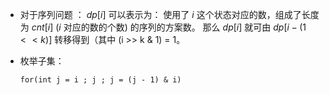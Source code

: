 + 对于序列问题 ：
  $dp[i]$ 可以表示为：
  使用了 $i$ 这个状态对应的数，组成了长度为 $cnt[i]$ ($i$ 对应的数的个数) 的序列的方案数。
  那么 $dp[i]$ 就可由 $dp[i - (1<< k)]$ 转移得到（其中 (i >> k & 1) = 1。
  
+ 枚举子集：

  `for(int j = i ; j ; j = (j - 1) & i)`

